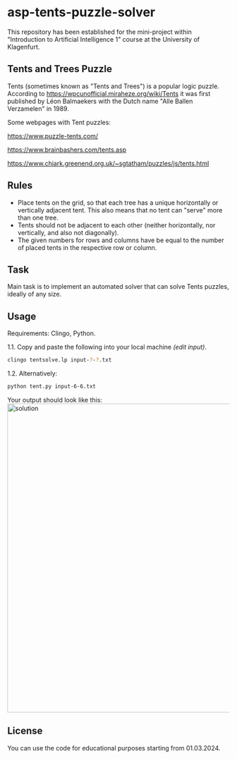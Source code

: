 # asp-tents-puzzle-solver
This repository has been established for the mini-project within "Introduction to Artificial Intelligence 1" course at the University of Klagenfurt.

## Tents and Trees Puzzle

Tents (sometimes known as "Tents and Trees") is a popular logic puzzle. According to https://wpcunofficial.miraheze.org/wiki/Tents it was first published by Léon Balmaekers with the Dutch name "Alle Ballen Verzamelen" in 1989.

Some webpages with Tent puzzles:

https://www.puzzle-tents.com/

https://www.brainbashers.com/tents.asp

https://www.chiark.greenend.org.uk/~sgtatham/puzzles/js/tents.html

## Rules

* Place tents on the grid, so that each tree has a unique horizontally or vertically adjacent tent. This also means that no tent can "serve" more than one tree.
* Tents should not be adjacent to each other (neither horizontally, nor vertically, and also not diagonally).
* The given numbers for rows and columns have be equal to the number of placed tents in the respective row or column.

## Task

Main task is to implement an automated solver that can solve Tents puzzles, ideally of any size.

## Usage 

Requirements: Clingo, Python.

1.1. Copy and paste the following into your local machine _(edit input)_.
```bash
clingo tentsolve.lp input-?-?.txt
```
1.2. Alternatively:
```bash
python tent.py input-6-6.txt
```
Your output should look like this:
<br> <!-- Add a line break -->
<img src="https://github.com/mahmudyusifli/asp-tents-puzzle-solver/assets/60064090/0688dda1-c2a2-4ef4-b587-1e74dfcc1f4d" alt="solution" width="700">

## License

You can use the code for educational purposes starting from 01.03.2024.
